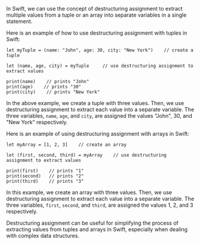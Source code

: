 In Swift, we can use the concept of destructuring assignment to extract multiple values from a tuple or an array into separate variables in a single statement. 

Here is an example of how to use destructuring assignment with tuples in Swift:

```
let myTuple = (name: "John", age: 30, city: "New York")    // create a tuple

let (name, age, city) = myTuple     // use destructuring assignment to extract values

print(name)    // prints "John"
print(age)    // prints "30"
print(city)    // prints "New York"
```

In the above example, we create a tuple with three values. Then, we use destructuring assignment to extract each value into a separate variable. The three variables, `name`, `age`, and `city`, are assigned the values "John", 30, and "New York" respectively.

Here is an example of using destructuring assignment with arrays in Swift:

```
let myArray = [1, 2, 3]    // create an array

let (first, second, third) = myArray    // use destructuring assignment to extract values

print(first)    // prints "1"
print(second)   // prints "2"
print(third)    // prints "3"
```

In this example, we create an array with three values. Then, we use destructuring assignment to extract each value into a separate variable. The three variables, `first`, `second`, and `third`, are assigned the values 1, 2, and 3 respectively.

Destructuring assignment can be useful for simplifying the process of extracting values from tuples and arrays in Swift, especially when dealing with complex data structures.